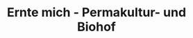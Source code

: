 ---
title: "Ernte mich - Permakultur- und Biohof"
url: /leipzig/ernte-mich-permakultur-und-biohof/
shop: Hofladen
---